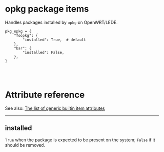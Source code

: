 # opkg package items

Handles packages installed by `opkg` on OpenWRT/LEDE.

    pkg_opkg = {
        "foopkg": {
            "installed": True,  # default
        },
        "bar": {
            "installed": False,
        },
    }

<br><br>

# Attribute reference

See also: [The list of generic builtin item attributes](../repo/items.py.md#builtin-item-attributes)

<hr>

## installed

`True` when the package is expected to be present on the system; `False` if it should be removed.

